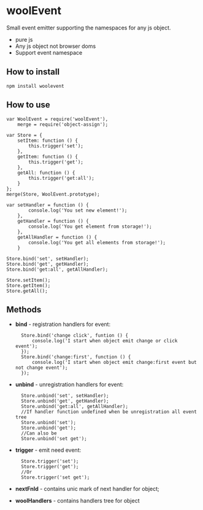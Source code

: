 # woolEvent
Small event emitter supporting the namespaces for any js object.
- pure js
- Any js object not browser doms
- Support event namespace

## How to install ##

    npm install woolevent
    
## How to use ##

    var WoolEvent = require('woolEvent'),
        merge = require('object-assign');

    var Store = {
        setItem: function () {
            this.trigger('set');
        },
        getItem: function () {
            this.trigger('get');
        },
        getAll: function () {
            this.trigger('get:all');
        }
    };
    merge(Store, WoolEvent.prototype);

    var setHandler = function () {
            console.log('You set new element!');
        },
        getHandler = function () {
            console.log('You get element from storage!');
        },
        getAllHandler = function () {
            console.log('You get all elements from storage!');
        }

    Store.bind('set', setHandler);
    Store.bind('get', getHandler);
    Store.bind('get:all', getAllHandler);
    
    Store.setItem();
    Store.getItem();
    Store.getAll();
    
## Methods ##
- **bind** - registration handlers for event:

        Store.bind('change click', funtion () {
            console.log('I start when object emit change or click event');
        });
        Store.bind('change:first', function () {
            console.log('I start when object emit change:first event but not change event');
        });

- **unbind** - unregistration handlers for event:

        Store.unbind('set', setHandler);
        Store.unbind('get', getHandler);
        Store.unbind('get:all', getAllHandler);
        //If handler function undefined when be unregistration all event tree
        Store.unbind('set');
        Store.unbind('get');
        //Сan also be
        Store.unbind('set get');
        
- **trigger** - emit need event:

        Store.trigger('set');
        Store.trigger('get');
        //Or
        Store.trigger('set get');
        
- **nextFnId** - contains unic mark of next handler for object;
- **woolHandlers** - contains handlers tree for object
